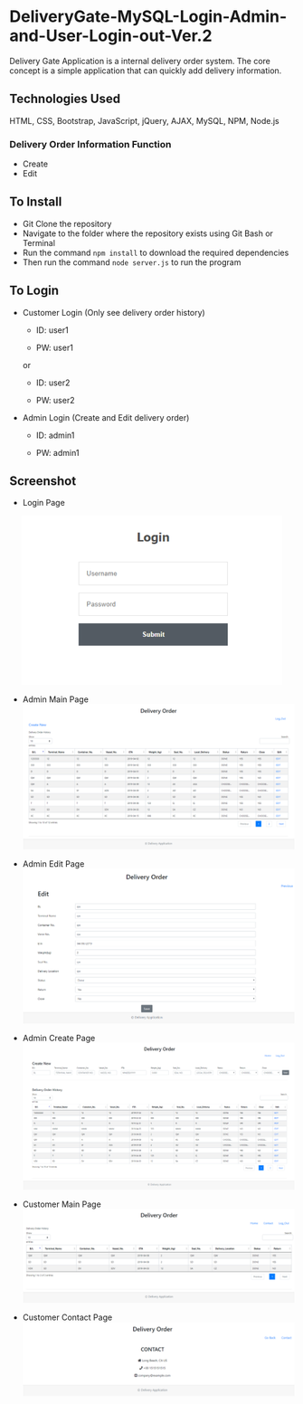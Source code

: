 # DeliveryGate-MySQL-Login-Admin-and-User-Login-out-Ver.2

Delivery Gate Application is a internal delivery order system. The core concept is a simple application that can quickly add delivery information.   

## Technologies Used
HTML, CSS, Bootstrap, JavaScript, jQuery, AJAX, MySQL, NPM, Node.js

### Delivery Order Information Function

* Create
* Edit

## To Install

* Git Clone the repository
* Navigate to the folder where the repository exists using Git Bash or Terminal
* Run the command `npm install` to download the required dependencies
* Then run the command `node server.js` to run the program

## To Login

* Customer Login (Only see delivery order history)

   - ID: user1

   - PW: user1
   
   or
   
   - ID: user2

   - PW: user2

* Admin Login (Create and Edit delivery order)

   - ID: admin1

   - PW: admin1

## Screenshot
* Login Page
<p align="center">
  <img width="460" height="300" src="./views/images/loginPage.PNG">
</p>

* Admin Main Page
![Initial Customer](./views/images/adminMainPage.PNG)

* Admin Edit Page
![Initial Customer](./views/images/adminEditPage.PNG)

* Admin Create Page
![Initial Customer](./views/images/adminCreatePagewithOrderHistory.PNG)

* Customer Main Page
![Initial Customer](./views/images/customerMainPage.PNG)

* Customer Contact Page
![Initial Customer](./views/images/customerContactPage.PNG)
